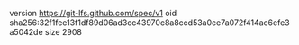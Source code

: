 version https://git-lfs.github.com/spec/v1
oid sha256:32f1fee13f1df89d06ad3cc43970c8a8ccd53a0ce7a072f414ac6efe3a5042de
size 2908

